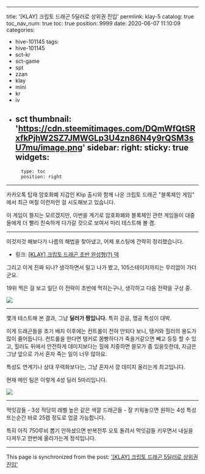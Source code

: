 
---
title: '[KLAY] 크립토 드래곤 5딜러로 상위권 진입'
permlink: klay-5
catalog: true
toc_nav_num: true
toc: true
position: 9999
date: 2020-06-07 11:10:09
categories:
- hive-101145
tags:
- hive-101145
- sct-kr
- sct-game
- spt
- zzan
- klay
- mini
- kr
- iv
- sct
thumbnail: 'https://cdn.steemitimages.com/DQmWfQtSRxfkPjhW2SZ7JMWGLp3U4zn86N4y9rQSM3sU7mu/image.png'
sidebar:
    right:
        sticky: true
widgets:
    -
        type: toc
        position: right
---


카카오톡 탑재 암호화폐 지갑인 Klip 출시와 함께 나온 크립토 드래곤 "블록체인 게임" 에서 최근 며칠 이런저런 걸 시도해보고 있습니다. 

이 게임이 뜰지는 모르겠지만, 이번을 계기로 암호화폐와 블록체인 관련 게임들이 대중들에게 더 빨리 친숙하게 다가갈 것으로 보여서 미리 테스트해 볼 겸. 

---

이것저것 해보다가 나름의 해법을 찾아냈고, 어제 포스팅에 간략히 정리했습니다.

* 링크: [[KLAY] 크립토 드래곤 초반 완성형(?) 덱](https://steemit.com/hive-101145/@glory7/qhdqc-klay)

그리고 이게 진짜 되나? 생각하면서 밀고 나가 봤고, 105스테이지까지는 무리없이 가더군요. 

19위 찍은 걸 보고 일단 이 전략이 초반에 먹히는구나, 생각하고 다음 전략을 구상 중. 

![](https://cdn.steemitimages.com/DQmWfQtSRxfkPjhW2SZ7JMWGLp3U4zn86N4y9rQSM3sU7mu/image.png)
<br>

---

몇개 테스트해 본 결과, 그냥 **딜러가 짱입니다.** 특히 강공, 맹공 특성이 대박.

이게 드래곤들을 초기 배치 이후에는 컨트롤이 전혀 안되다 보니, 탱커와 힐러의 용도가 많이 줄어듭니다. 컨트롤을 한다면 탱커로 몸빵하다가 죽을거같으면 빼고 등등 할 수 있고, 힐러도 뒤에서 안전하게 데미지보다는 힐에 치중하면 쓸모가 좀 있을듯한데, 지금은 그냥 앞으로 가서 혼자 죽는 일이 너무 많아요. 

특성도 연계기나 상대 무력화보다는, 그냥 혼자서 깡 데미지 올리는게 최고입니다. 

현재 메인 팀은 이렇게 4성 딜러 5마리입니다. 

![](https://cdn.steemitimages.com/DQmaVB6Yo6xx9JERaxU7tYVx3P52h51LtrxdEe1ZPvhWtwD/image.png)
<br>

---

먹잇감들 - 3성 적당히 레벨 높은 같은 색깔 드래곤들 - 잘 키워놓으면 원하는 4성 특성 뜨는순간 바로 25렙 정도로 업글 가능합니다. 

특히 아직 750루비 뽑기 안하셨으면 반복전투 오토 돌려서 먹잇감들 키우면서 내실을 다져두고 한번에 올라가는게 정석입니다.

- - -

This page is synchronized from the post: ['[KLAY] 크립토 드래곤 5딜러로 상위권 진입'](https://steemit.com/@glory7/klay-5)
